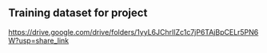 ## Training dataset for project
https://drive.google.com/drive/folders/1yyL6JChrIlZc1c7jP6TAjBpCELr5PN6W?usp=share_link
